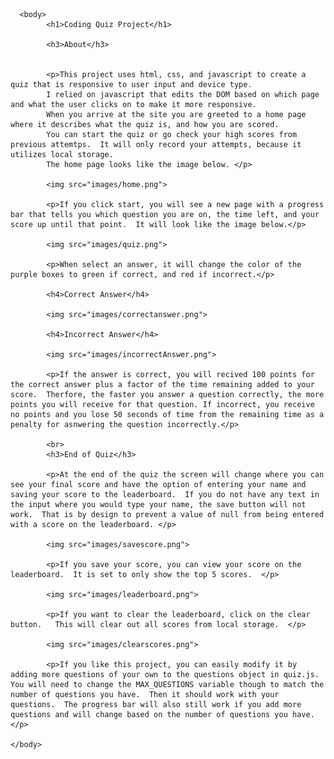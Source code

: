 <!DOCTYPE html>
<html>
      <head>
      </head>
      
      <body>
            <h1>Coding Quiz Project</h1>
            
            <h3>About</h3>
     
            
            <p>This project uses html, css, and javascript to create a quiz that is responsive to user input and device type.  
            I relied on javascript that edits the DOM based on which page and what the user clicks on to make it more responsive.  
            When you arrive at the site you are greeted to a home page where it describes what the quiz is, and how you are scored. 
            You can start the quiz or go check your high scores from previous attemtps.  It will only record your attempts, because it utilizes local storage. 
            The home page looks like the image below. </p>
            
            <img src="images/home.png">
            
            <p>If you click start, you will see a new page with a progress bar that tells you which question you are on, the time left, and your score up until that point.  It will look like the image below.</p>
            
            <img src="images/quiz.png">
            
            <p>When select an answer, it will change the color of the purple boxes to green if correct, and red if incorrect.</p>
            
            <h4>Correct Answer</h4>
            
            <img src="images/correctanswer.png">
            
            <h4>Incorrect Answer</h4>
            
            <img src="images/incorrectAnswer.png">
            
            <p>If the answer is correct, you will recived 100 points for the correct answer plus a factor of the time remaining added to your score.  Therfore, the faster you answer a question correctly, the more points you will receive for that question. If incorrect, you receive no points and you lose 50 seconds of time from the remaining time as a penalty for asnwering the question incorrectly.</p>
            
            <br>
            <h3>End of Quiz</h3>
            
            <p>At the end of the quiz the screen will change where you can see your final score and have the option of entering your name and saving your score to the leaderboard.  If you do not have any text in the input where you would type your name, the save button will not work.  That is by design to prevent a value of null from being entered with a score on the leaderboard. </p>
            
            <img src="images/savescore.png">
            
            <p>If you save your score, you can view your score on the leaderboard.  It is set to only show the top 5 scores.  </p>
            
            <img src="images/leaderboard.png">
            
            <p>If you want to clear the leaderboard, click on the clear button.   This will clear out all scores from local storage.  </p>
            
            <img src="images/clearscores.png">
            
            <p>If you like this project, you can easily modify it by adding more questions of your own to the questions object in quiz.js.  You will need to change the MAX_QUESTIONS variable though to match the number of questions you have.  Then it should work with your questions.  The progress bar will also still work if you add more questions and will change based on the number of questions you have.  </p>

    </body>
</html>
